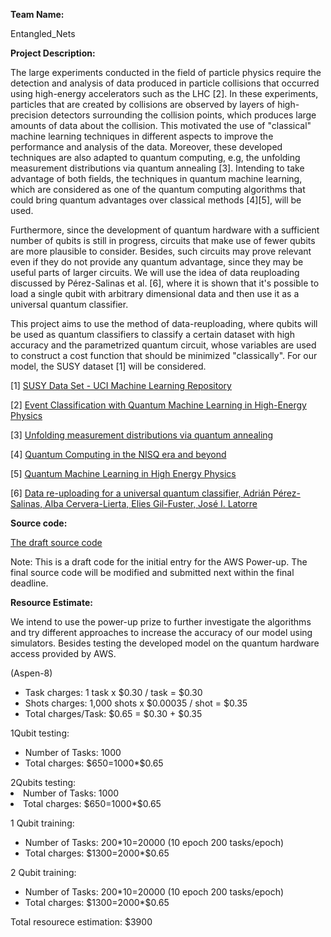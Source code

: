 **Team Name:** 

Entangled_Nets

**Project Description:**

The large experiments conducted in the field of particle physics require the detection and analysis of data produced in particle collisions that occurred using high-energy accelerators such as the LHC [2]. In these experiments, particles that are created by collisions are observed by layers of high-precision detectors surrounding the collision points, which produces large amounts of data about the collision. This motivated the use of "classical" machine learning techniques in different aspects to improve the performance and analysis of the data. Moreover, these developed techniques are also adapted to quantum computing, e.g, the unfolding measurement distributions via quantum annealing [3]. Intending to take advantage of both fields, the techniques in quantum machine learning, which are considered as one of the quantum computing algorithms that could bring quantum advantages over classical methods [4][5], will be used.

Furthermore, since the development of quantum hardware with a sufficient number of qubits is still in progress, circuits that make use of fewer qubits are more plausible to consider. Besides, such circuits may prove relevant even if they do not provide any quantum advantage, since they may be useful parts of larger circuits. We will use the idea of data reuploading discussed by Pérez-Salinas et al. [6], where it is shown that it's possible to load a single qubit with arbitrary dimensional data and then use it as a universal quantum classifier.


This project aims to use the method of data-reuploading, where qubits will be used as quantum classifiers to classify a certain dataset with high accuracy and the parametrized quantum circuit, whose variables are used to construct a cost function that should be minimized "classically". For our model, the SUSY dataset [1] will be considered.


[1] [SUSY Data Set - UCI Machine Learning Repository](https://archive.ics.uci.edu/ml/datasets/SUSY#)

[2] [Event Classification with Quantum Machine Learning in High-Energy Physics](https://arxiv.org/abs/2002.09935)

[3] [Unfolding measurement distributions via quantum annealing](https://link.springer.com/article/10.1007/JHEP11(2019)128)

[4] [Quantum Computing in the NISQ era and beyond](https://quantum-journal.org/papers/q-2018-08-06-79/#)

[5] [Quantum Machine Learning in High Energy Physics](https://arxiv.org/abs/2005.08582)

[6] [Data re-uploading for a universal quantum classifier, Adrián Pérez-Salinas, Alba Cervera-Lierta, Elies Gil-Fuster, José I. Latorre](https://arxiv.org/abs/1907.02085)


**Source code:**

[The draft source code](https://github.com/VoicuTomut/Event-Classification-with-data-reuploading-in-High-Energy-Physics/blob/main/Data%20visualisation.ipynb)

Note: This is a draft code for the initial entry for the AWS Power-up. The final source code will be modified and submitted next within the final deadline.

**Resource Estimate:**

We intend to use the power-up prize to further investigate the algorithms and try different approaches to increase the accuracy of our model using simulators. Besides testing the developed model on the quantum hardware access provided by AWS.

(Aspen-8)
<ul>
 <li>Task charges: 1 task x $0.30 / task = $0.30</li>
<li>Shots charges: 1,000 shots x $0.00035 / shot = $0.35</li>
<li>Total charges/Task: $0.65 = $0.30 + $0.35</li>
</ul>
1Qubit testing:
<ul>
 <li> Number of Tasks: 1000</li>
  <li>Total charges: $650=1000*$0.65</li>
</ul>
2Qubits testing:
<li>Number of Tasks: 1000</li>
<li>Total charges: $650=1000*$0.65</li>

1 Qubit training:
<ul>
<li>Number of Tasks: 200*10=20000 (10 epoch 200 tasks/epoch)</li>
<li>Total charges: $1300=2000*$0.65</li>
</ul>
 
2 Qubit training:
<ul>
<li>Number of Tasks: 200*10=20000 (10 epoch 200 tasks/epoch)</li>
<li>Total charges: $1300=2000*$0.65</li>
</ul>
Total resourece estimation: $3900



